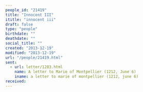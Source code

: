 ```yaml
---
people_id: "21419"
title: "Innocent III"
ititle: "innocent iii"
draft: false
type: "people"
birthdate: ""
deathdate: ""
social_title: ""
created: "2013-12-19"
modified: "2013-12-19"
url: "/people/21419.html"
sent:
  - url: letter/1283.html
    name: A letter to Marie of Montpellier (1212, June 6)
    iname: a letter to marie of montpellier (1212, june 6)
received:
---
```

